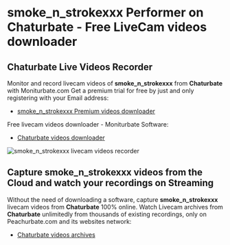 # smoke_n_strokexxx Performer on Chaturbate - Free LiveCam videos downloader

## Chaturbate Live Videos Recorder

Monitor and record livecam videos of **smoke_n_strokexxx** from **Chaturbate** with Moniturbate.com
Get a premium trial for free by just and only registering with your Email address:
* [smoke_n_strokexxx Premium videos downloader](https://moniturbate.com/request-demo-licence-key.html)

Free livecam videos downloader - Moniturbate Software:
* [Chaturbate videos downloader](https://moniturbate.com/moniturbate-download-software.html)

![smoke_n_strokexxx livecam videos recorder](https://peachurnet.com/templates/moniturbate-software.png)


## Capture smoke_n_strokexxx videos from the Cloud and watch your recordings on Streaming

Without the need of downloading a software, capture **smoke_n_strokexxx** livecam videos from **Chaturbate** 100% online.
Watch Livecam archives from **Chaturbate** unlimitedly from thousands of existing recordings, only on Peachurbate.com and its websites network:
* [Chaturbate videos archives](https://peachurnet.com/)